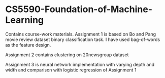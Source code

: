 # CS5590-Foundation-of-Machine-Learning

Contains course-work materials.
Assignment 1 is based on Bo and Pang movie review dataset binary classification task. I have used bag-of-words as the feature design.

Assignment 2 contains clustering on 20newsgroup dataset

Assignment 3 is neural network implementation with varying depth and width and comparison with logistic regression of Assignment 1
